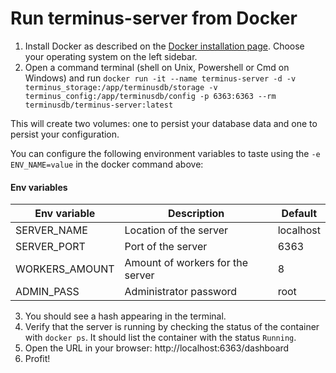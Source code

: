 # Run terminus-server from Docker

1. Install Docker as described on the [Docker installation page](https://docs.docker.com/install/). Choose your
   operating system on the left sidebar.
2. Open a command terminal (shell on Unix, Powershell or Cmd on Windows) and run `docker run -it --name terminus-server -d -v terminus_storage:/app/terminusdb/storage -v terminus_config:/app/terminusdb/config -p 6363:6363 --rm terminusdb/terminus-server:latest`

This will create two volumes: one to persist your database data and one to persist your configuration.

You can configure the following environment variables to taste using the `-e ENV_NAME=value` in the docker command above:

#### Env variables

| Env variable   | Description                      | Default   |
|----------------|----------------------------------|-----------|
| SERVER_NAME    | Location of the server           | localhost |
| SERVER_PORT    | Port of the server               | 6363      |
| WORKERS_AMOUNT | Amount of workers for the server | 8         |
| ADMIN_PASS     | Administrator password           | root      |


3. You should see a hash appearing in the terminal.
4. Verify that the server is running by checking the status of the container with `docker ps`. It should
   list the container with the status `Running`.
5. Open the URL in your browser: http://localhost:6363/dashboard
6. Profit!
